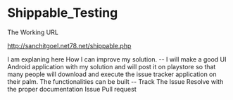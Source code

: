 # Shippable_Testing

The Working URL

http://sanchitgoel.net78.net/shippable.php

I am explaning here How I can improve my solution.
-- I will make a good UI Android application with my solution and will post it on playstore so that many people will download and execute the issue tracker application on their palm.
The functionalities can be built --
Track The Issue
Resolve with the proper documentation
Issue Pull request

